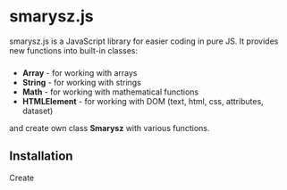 # smarysz.js

smarysz.js is a JavaScript library for easier coding in pure JS. It provides new functions into built-in classes:
###
- **Array** - for working with arrays
- **String** - for working with strings
- **Math** - for working with mathematical functions
- **HTMLElement** - for working with DOM (text, html, css, attributes, dataset)

and create own class **Smarysz** with various functions.

## Installation

Create **<script>** tag in the bottom part of body tag and insert **src=""** attribute containing a valid library path.

```html
<!DOCTYPE html>
<html lang="en">

<head>
    <meta charset="UTF-8">
    <meta http-equiv="X-UA-Compatible" content="IE=edge">
    <meta name="viewport" content="width=device-width, initial-scale=1.0">
    <title>Example</title>
</head>

<body>
    <script src="smarysz.js"></script>
</body>

</html>
```

## Usage

```javascript
// Create alias (optional)
const s = Smarysz;

// Random number in the range
let n = s.rand(10, 20); // Smarysz.rand(10, 20) also works

// Check if email address is valid
let isValid = s.validEmail('person@example.com'); // true
let isValidAgain = s.validEmail('personexample.com'); // false

// Set CSS properties to a DOM element
const body = document.querySelector('body');
body.css('background-color', 'aqua'); // Sets background-color do <body>
```

## License

smarysz.js is **[GNU GPL v3](https://www.gnu.org/licenses/quick-guide-gplv3.html)** licensed

![GitHub license](https://www.gnu.org/graphics/gplv3-88x31.png)
